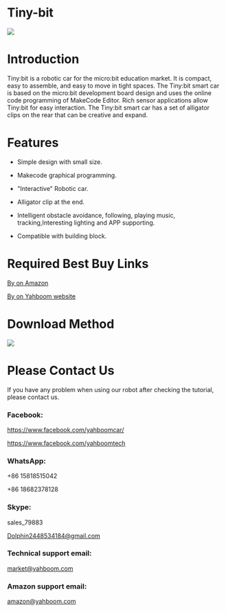 # Tiny-bit
![](http://m.qpic.cn/psb?/V12aIGgQ3D78BF/t60HJ490P.vH1RQzgttixoAf4t*ZJ4IJh*IuH6*C94c!/b/dEwBAAAAAAAA&bo=IAMgAwAAAAARBzA!&rf=viewer_4)
# Introduction
Tiny:bit is a robotic car for the micro:bit education market. It is compact, easy to assemble, and easy to move in tight spaces. The Tiny:bit smart car is based on the micro:bit development board design and uses the online code programming of MakeCode Editor. Rich sensor applications allow Tiny:bit for easy interaction. The Tiny:bit smart car has a set of alligator clips on the rear that can be creative and expand.
# Features
* Simple design with small size.

* Makecode graphical programming.

* "Interactive" Robotic car.

* Alligator clip at the end.

* Intelligent obstacle avoidance, following, playing music, tracking,Interesting lighting and APP supporting.

* Compatible with building block.

# Required Best Buy Links
[By on Amazon](https://www.amazon.com/Yahboom-Robot-Kit-Micro-Programming/dp/B07SS6C25K/ref=sr_1_8?m=A1N1A77RUX51FT&marketplaceID=ATVPDKIKX0DER&qid=1567571134&s=merchant-items&sr=1-8)

[By on Yahboom website](https://category.yahboom.net/collections/new-arrival/products/tinybit)
# Download Method
![](http://r.photo.store.qq.com/psb?/V12aIGgQ3D78BF/EDg7*j34yycO81z4EaG5hEH.Yw7iU9rlr*NgKAMXmv4!/r/dL8AAAAAAAAA)
# Please Contact Us
If you have any problem when using our robot after checking the tutorial, please contact us.
### Facebook: 
https://www.facebook.com/yahboomcar/ 
  
https://www.facebook.com/yahboomtech
### WhatsApp:
+86 15818515042

+86 18682378128
### Skype:  
sales_79883

Dolphin2448534184@gmail.com 
### Technical support email: 
market@yahboom.com
### Amazon support email: 
amazon@yahboom.com

